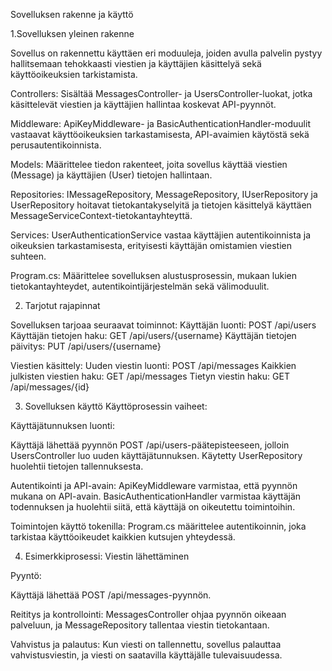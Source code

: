   Sovelluksen rakenne ja käyttö

  1.Sovelluksen yleinen rakenne
  
  Sovellus on rakennettu käyttäen eri moduuleja, joiden avulla palvelin pystyy hallitsemaan tehokkaasti viestien ja käyttäjien käsittelyä sekä käyttöoikeuksien tarkistamista.

  Controllers: Sisältää MessagesController- ja UsersController-luokat, jotka käsittelevät viestien ja käyttäjien hallintaa koskevat API-pyynnöt.

  Middleware: ApiKeyMiddleware- ja BasicAuthenticationHandler-moduulit vastaavat käyttöoikeuksien tarkastamisesta, API-avaimien käytöstä sekä perusautentikoinnista.

  Models: Määrittelee tiedon rakenteet, joita sovellus käyttää viestien (Message) ja käyttäjien (User) tietojen hallintaan.

  Repositories: IMessageRepository, MessageRepository, IUserRepository ja UserRepository hoitavat tietokantakyselyitä ja tietojen käsittelyä käyttäen MessageServiceContext-tietokantayhteyttä.

  Services: UserAuthenticationService vastaa käyttäjien autentikoinnista ja oikeuksien tarkastamisesta, erityisesti käyttäjän omistamien viestien suhteen.

  Program.cs: Määrittelee sovelluksen alustusprosessin, mukaan lukien tietokantayhteydet, autentikointijärjestelmän sekä välimoduulit.

  2. Tarjotut rajapinnat

  Sovelluksen tarjoaa seuraavat toiminnot:
  Käyttäjän luonti: POST /api/users
  Käyttäjän tietojen haku: GET /api/users/{username}
  Käyttäjän tietojen päivitys: PUT /api/users/{username}
  
  Viestien käsittely:
  Uuden viestin luonti: POST /api/messages
  Kaikkien julkisten viestien haku: GET /api/messages
  Tietyn viestin haku: GET /api/messages/{id}
  
  3. Sovelluksen käyttö
  Käyttöprosessin vaiheet:

Käyttäjätunnuksen luonti:

Käyttäjä lähettää pyynnön POST /api/users-päätepisteeseen, jolloin UsersController luo uuden käyttäjätunnuksen. Käytetty UserRepository huolehtii tietojen tallennuksesta.

Autentikointi ja API-avain:
ApiKeyMiddleware varmistaa, että pyynnön mukana on API-avain. BasicAuthenticationHandler varmistaa käyttäjän todennuksen ja huolehtii siitä, että käyttäjä on oikeutettu toimintoihin.

Toimintojen käyttö tokenilla:
Program.cs määrittelee autentikoinnin, joka tarkistaa käyttöoikeudet kaikkien kutsujen yhteydessä.

4. Esimerkkiprosessi: Viestin lähettäminen

Pyyntö:

Käyttäjä lähettää POST /api/messages-pyynnön.

Reititys ja kontrollointi:
MessagesController ohjaa pyynnön oikeaan palveluun, ja MessageRepository tallentaa viestin tietokantaan.

Vahvistus ja palautus:
Kun viesti on tallennettu, sovellus palauttaa vahvistusviestin, ja viesti on saatavilla käyttäjälle tulevaisuudessa.

